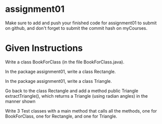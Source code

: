 # assignment01

Make sure to add and push your finished code for assignment01 to submit on github, and don't forget to submit the commit hash on myCourses.

# Given Instructions

Write a class BookForClass (in the file BookForClass.java).

In the package assignment01, write a class Rectangle.

In the package assignment01, write a class Triangle.

Go back to the class Rectangle and add a method public Triangle extractTriangle(), which returns a Triangle (using radian angles) in the manner shown

Write 3 Test classes with a main method that calls all the methods, one for BookForClass, one for Rectangle, and one for Triangle.
